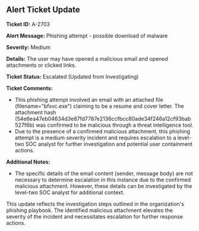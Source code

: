 ## Alert Ticket Update

**Ticket ID:** A-2703

**Alert Message:** Phishing attempt - possible download of malware

**Severity:** Medium

**Details:** The user may have opened a malicious email and opened attachments or clicked links.

**Ticket Status:** Escalated (Updated from Investigating)

**Ticket Comments:**

* This phishing attempt involved an email with an attached file (filename="bfsvc.exe") claiming to be a resume and cover letter. The attachment hash (54e6ea47eb04634d3e87fd7787e2136ccfbcc80ade34f246a12cf93bab527f6b) was confirmed to be malicious through a threat intelligence tool.
* Due to the presence of a confirmed malicious attachment, this phishing attempt is a medium severity incident and requires escalation to a level-two SOC analyst for further investigation and potential user containment actions.

**Additional Notes:**

* The specific details of the email content (sender, message body) are not necessary to determine escalation in this instance due to the confirmed malicious attachment. However, these details can be investigated by the level-two SOC analyst for additional context.

This update reflects the investigation steps outlined in the organization's phishing playbook. The identified malicious attachment elevates the severity of the incident and necessitates escalation for further response actions.
